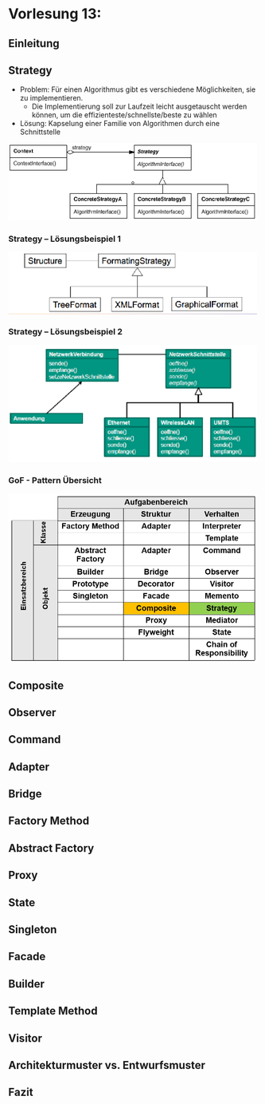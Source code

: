 # Vorlesung 13:

## Einleitung

## Strategy

- Problem: Für einen Algorithmus gibt es verschiedene Möglichkeiten, sie zu implementieren. 
	- Die Implementierung soll zur Laufzeit leicht ausgetauscht werden können, um die effizienteste/schnellste/beste zu wählen
- Lösung: Kapselung einer Familie von Algorithmen durch eine Schnittstelle

<img src="images/VL13/strategy.png" width=500>

### Strategy – Lösungsbeispiel 1

<img src="images/VL13/strategy_loesung.png" width=500>

### Strategy – Lösungsbeispiel 2

<img src="images/VL13/strategy_loesung_2.png" width=500>

### GoF - Pattern Übersicht 

<img src="images/VL13/GoF_pattern.png" width=500>

## Composite

## Observer

## Command

## Adapter

## Bridge

## Factory Method

## Abstract Factory

## Proxy

## State

## Singleton

## Facade

## Builder

## Template Method

## Visitor 

## Architekturmuster vs. Entwurfsmuster

## Fazit
